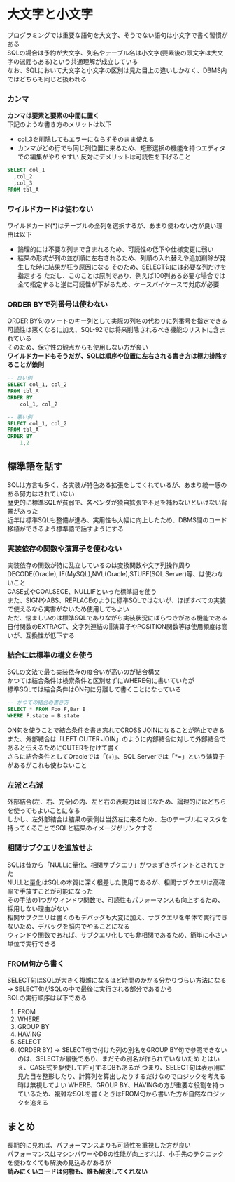 # 大文字と小文字
プログラミングでは重要な語句を大文字、そうでない語句は小文字で書く習慣がある  
SQLの場合は予約が大文字、列名やテーブル名は小文字(要素後の頭文字は大文字の派閥もある)という共通理解が成立している  
なお、SQLにおいて大文字と小文字の区別は見た目上の違いしかなく、DBMS内ではどちらも同じと扱われる

### カンマ
**カンマは要素と要素の中間に置く**  
下記のような書き方のメリットは以下
- col_3を削除してもエラーにならずそのまま使える
- カンマがどの行でも同じ列位置に来るため、短形選択の機能を持つエディタでの編集がやりやすい
反対にデメリットは可読性を下げること
``` sql
SELECT col_1
  ,col_2
  ,col_3
FROM tbl_A
```

### ワイルドカードは使わない
ワイルドカード(*)はテーブルの全列を選択するが、あまり使わない方が良い理由は以下
- 論理的には不要な列まで含まれるため、可読性の低下や仕様変更に弱い
- 結果の形式が列の並び順に左右されるため、列順の入れ替えや追加削除が発生した時に結果が狂う原因になる
そのため、SELECT句には必要な列だけを指定する
ただし、このことは原則であり、例えば100列ある必要な場合では全て指定すると逆に可読性が下がるため、ケースバイケースで対応が必要

### ORDER BYで列番号は使わない
ORDER BY句のソートのキー列として実際の列名の代わりに列番号を指定できる  
可読性は悪くなるに加え、SQL-92では将来削除されるべき機能のリストに含まれている  
そのため、保守性の観点からも使用しない方が良い  
**ワイルドカードもそうだが、SQLは順序や位置に左右される書き方は極力排除することが鉄則**
``` sql
-- 良い例
SELECT col_1, col_2
FROM tbl_A
ORDER BY
	col_1, col_2

-- 悪い例
SELECT col_1, col_2
FROM tbl_A
ORDER BY
	1,2
```

## 標準語を話す
SQLは方言も多く、各実装が特色ある拡張をしてくれているが、あまり統一感のある努力はされていない  
歴史的に標準SQLが貧弱で、各ベンダが独自拡張で不足を補わないといけない背景があった  
近年は標準SQLも整備が進み、実用性も大幅に向上したため、DBMS間のコード移植ができるよう標準語で話すようにする

### 実装依存の関数や演算子を使わない
実装依存の関数が特に乱立しているのは変換関数や文字列操作周り  
DECODE(Oracle), IF(MySQL),NVL(Oracle),STUFF(SQL Server)等、は使わないこと  
CASE式やCOALSECE、NULLIFといった標準語を使う  
また、SIGNやABS、REPLACEのように標準SQLではないが、ほぼすべての実装で使えるなら実害がないため使用してもよい  
ただ、悩ましいのは標準SQLでありながら実装状況にばらつきがある機能である  
日付関数のEXTRACT、文字列連結の||演算子やPOSITION関数等は使用頻度は高いが、互換性が低下する

### 結合には標準の構文を使う
SQLの文法で最も実装依存の度合いが高いのが結合構文  
かつては結合条件は検索条件と区別せずにWHERE句に書いていたが  
標準SQLでは結合条件はON句に分離して書くことになっている  
``` sql
-- かつての結合の書き方
SELECT * FROM Foo F,Bar B
WHERE F.state = B.state
```
ON句を使うことで結合条件を書き忘れてCROSS JOINになることが防止できる  
また、外部結合は「LEFT OUTER JOIN」のように内部結合に対して外部結合であると伝えるためにOUTERを付けて書く  
さらに結合条件としてOracleでは「(+)」、SQL Serverでは「*=」という演算子があるがこれも使わないこと

### 左派と右派
外部結合(左、右、完全)の内、左と右の表現力は同じなため、論理的にはどちらを使ってもよいことになる  
しかし、左外部結合は結果の表側は当然左に来るため、左のテーブルにマスタを持ってくることでSQLと結果のイメージがリンクする  

### 相関サブクエリを追放せよ
SQLは昔から「NULLに量化、相関サブクエリ」がつまずきポイントとされてきた  
NULLと量化はSQLの本質に深く根差した使用であるが、相関サブクエリは高確率で手放すことが可能になった  
その手法の1つがウィンドウ関数で、可読性もパフォーマンスも向上するため、採用しない理由がない  
相関サブクエリは書くのもデバッグも大変に加え、サブクエリを単体で実行できないため、デバッグを脳内でやることになる  
ウィンドウ関数であれば、サブクエリ化しても非相関であるため、簡単に小さい単位で実行できる

### FROM句から書く
SELECT句はSQLが大きく複雑になるほど時間のかかる分かりづらい方法になる  
-> SELECT句がSQLの中で最後に実行される部分であるから  
SQLの実行順序は以下である
1. FROM
2. WHERE
3. GROUP BY
4. HAVING
5. SELECT
6. (ORDER BY)
-> SELECT句で付けた列の別名をGROUP BY句で参照できないのは、SELECTが最後であり、まだその別名が作られていないため
とはいえ、CASE式を駆使して許可するDBもあるが
つまり、SELECT句は表示用に見た目を整形したり、計算列を算出したりするだけなのでロジックを考える時は無視してよい
WHERE、GROUP BY、HAVINGの方が重要な役割を持っているため、複雑なSQLを書くときはFROM句から書いた方が自然なロジックを追える

## まとめ
長期的に見れば、パフォーマンスよりも可読性を重視した方が良い  
パフォーマンスはマシンパワーやDBの性能が向上すれば、小手先のテクニックを使わなくても解決の見込みがあるが  
**読みにくいコードは何物も、誰も解決してくれない**
